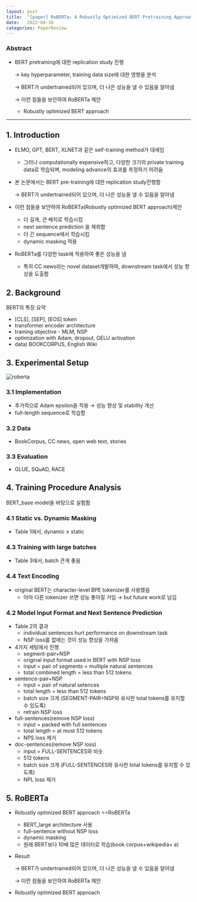 ```yaml
---
layout: post
title:  "[paper] RoBERTa: A Robustly Optimized BERT Pretraining Approach "
date:   2022-04-30
categories: PaperReview
---
```




### Abstract

- BERT pretraining에 대한 replication study 진행

    → key hyperparameter, training data size에 대한 영향을 분석

    → BERT가 undertrained되어 있으며, 더 나은 성능을 낼 수 있음을 알아냄

    → 이런 점들을 보안하여 RoBERTa 제안

    - Robustly optimized BERT approach

---

## 1. Introduction

- ELMO, GPT, BERT, XLNET과 같은 self-training method가 대세임
    - 그러나 computationally expensive하고, 다양한 크기의 private training data로 학습되며, modeling advance의 효과를 측정하기 어려움
- 본 논문에서는 BERT pre-training에 대한 replication study진행함

    → BERT가 undertrained되어 있으며, 더 나은 성능을 낼 수 있음을 알아냄

- 이런 점들을 보안하여 RoBERTa(Robustly optimized BERT approach)제안
    - 더 길게, 큰 배치로 학습시킴
    - next sentence prediction 을 제외함
    - 더 긴 sequence에서 학습시킴
    - dynamic masking 적용
- RoBERTa를 다양한 task에 적용하여 좋은 성능을 냄
    - 특히 CC news라는 novel dataset개발하여, downstream task에서 성능 향상을 도출함

## 2. Background

BERT의 특징 요약

- [CLS], [SEP], [EOS] token
- transformer encoder architecture
- training objective - MLM, NSP
- optimization with Adam, dropout, GELU activation
- data) BOOKCORPUS, English Wiki

## 3. Experimental Setup

![roberta](https://sooftware.io/static/26b5f2f1a6d4d031c6cf36eac285256a/03f03/roberta.webp)

### 3.1 Implementation

- 추가적으로 Adam epsilon을 적용 → 성능 향상 및 stability 개선
- full-length sequence로 학습함

### 3.2 Data

- BookCorpus, CC news, open web text, stories

### 3.3 Evaluation

- GLUE, SQuAD, RACE

## 4. Training Procedure Analysis

BERT_base model을 바탕으로 실험함

### 4.1 Static vs. Dynamic Masking

- Table 1에서, dynamic ≥ static


### 4.3 Training with large batches

- Table 3에서, batch 큰게 좋음


### 4.4 Text Encoding


- original BERT는 character-level BPE tokenizer를 사용했음
    - 아마 다른 tokenizer 쓰면 성능 좋아질 거임 → but future work로 남김

### 4.2 Model Input Format and Next Sentence Prediction

- Table 2의 결과
    - individual sentences hurt performance on downstream task
    - NSP loss를 없애는 것이 성능 향상을 가져옴
- 4가지 세팅에서 진행
    - segment-pair+NSP
    - original input format used in BERT with NSP loss
    - input = pair of segments = multiple natural sentences
    - total combined length = less than 512 tokens
- sentence-pair+NSP
    - input = pair of natural setences
    - total length = less than 512 tokens
    - batch size 크게 (SEGMENT-PAIR+NSP와 유사한 total tokens를 유지할 수 있도록)
    - retrain NSP loss
- full-sentences(remove NSP loss)
    - input = packed with full sentences
    - total length = at most 512 tokens
    - NPS loss 제거
- doc-sentences(remove NSP loss)
    - input = FULL-SENTENCES와 비슷
    - 512 tokens
    - batch size 크게 (FULL-SENTENCES와 유사한 total tokens를 유지할 수 있도록)
    - NPL loss 제거

## 5. RoBERTa

- Robustly optimized BERT approach ==RoBERTa
    - BERT_large architecture 사용
    - full-sentence without NSP loss
    - dynamic masking
    - 원래 BERT보다 10배 많은 데이터로 학습(book corpus+wikipedia+ a)

- Result

    → BERT가 undertrained되어 있으며, 더 나은 성능을 낼 수 있음을 알아냄

    → 이런 점들을 보안하여 RoBERTa 제안

- Robustly optimized BERT approach

